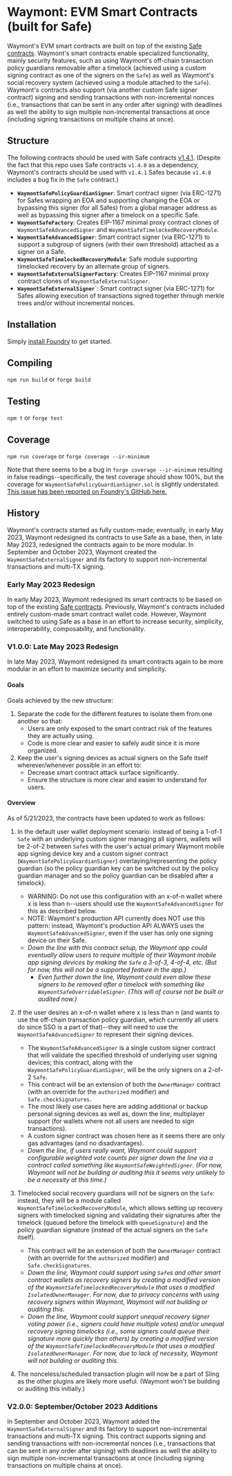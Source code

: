 # Waymont: EVM Smart Contracts (built for Safe)

Waymont's EVM smart contracts are built on top of the existing [Safe contracts](https://github.com/safe-global/safe-contracts). Waymont's smart contracts enable specialized functionality, mainly security features, such as using Waymont's off-chain transaction policy guardians removable after a timelock (achieved using a custom signing contract as one of the signers on the `Safe`) as well as Waymont's social recovery system (achieved using a module attached to the `Safe`). Waymont's contracts also support (via another custom Safe signer contract) signing and sending transactions with non-incremental nonces (i.e., transactions that can be sent in any order after signing) with deadlines as well the ability to sign multiple non-incremental transactions at once (including signing transactions on multiple chains at once).

## Structure

The following contracts should be used with Safe contracts [v1.4.1](https://github.com/safe-global/safe-contracts/tree/v1.4.1). (Despite the fact that this repo uses Safe contracts `v1.4.0` as a dependency, Waymont's contracts should be used with `v1.4.1` Safes because `v1.4.0` includes a bug fix in the `Safe` contract.)

- **`WaymontSafePolicyGuardianSigner`**: Smart contract signer (via ERC-1271) for Safes wrapping an EOA and supporting changing the EOA or bypassing this signer (for all Safes) from a global manager address as well as bypassing this signer after a timelock on a specific Safe.
- **`WaymontSafeFactory`**: Creates EIP-1167 minimal proxy contract clones of `WaymontSafeAdvancedSigner` and `WaymontSafeTimelockedRecoveryModule`.
- **`WaymontSafeAdvancedSigner`**: Smart contract signer (via ERC-1271) to support a subgroup of signers (with their own threshold) attached as a signer on a Safe.
- **`WaymontSafeTimelockedRecoveryModule`**: Safe module supporting timelocked recovery by an alternate group of signers.
- **`WaymontSafeExternalSignerFactory`**: Creates EIP-1167 minimal proxy contract clones of `WaymontSafeExternalSigner`.
- **`WaymontSafeExternalSigner`**`: Smart contract signer (via ERC-1271) for Safes allowing execution of transactions signed together through merkle trees and/or without incremental nonces.

## Installation

Simply [install Foundry](https://book.getfoundry.sh/getting-started/installation) to get started.

## Compiling

`npm run build` or `forge build`

## Testing

`npm t` or `forge test`

## Coverage

`npm run coverage` or `forge coverage --ir-minimum`

Note that there seems to be a bug in `forge coverage --ir-minimum` resulting in false readings--specifically, the test coverage should show 100%, but the coverage for `WaymontSafePolicyGuardianSigner.sol` is slightly understated. [This issue has been reported on Foundry's GitHub here.](https://github.com/foundry-rs/foundry/issues/6156)

## History

Waymont's contracts started as fully custom-made; eventually, in early May 2023, Waymont redesigned its contracts to use Safe as a base, then, in late May 2023, redesigned the contracts again to be more modular. In September and October 2023, Waymont created the `WaymontSafeExternalSigner` and its factory to support non-incremental transactions and multi-TX signing.

### Early May 2023 Redesign

In early May 2023, Waymont redesigned its smart contracts to be based on top of the existing [Safe contracts](https://github.com/safe-global/safe-contracts). Previously, Waymont's contracts included entirely custom-made smart contract wallet code. However, Waymont switched to using Safe as a base in an effort to increase security, simplicity, interoperability, composability, and functionality.

### V1.0.0: Late May 2023 Redesign

In late May 2023, Waymont redesigned its smart contracts again to be more modular in an effort to maximize security and simplicity.

#### Goals

Goals achieved by the new structure:

1. Separate the code for the different features to isolate them from one another so that:
    - Users are only exposed to the smart contract risk of the features they are actually using.
    - Code is more clear and easier to safely audit since it is more organized.
2. Keep the user's signing devices as actual signers on the Safe itself wherever/whenever possible in an effort to:
    - Decrease smart contract attack surface significantly.
    - Ensure the structure is more clear and easier to understand for users.

#### Overview

As of 5/21/2023, the contracts have been updated to work as follows:

1. In the default user wallet deployment scenario: instead of being a 1-of-1 `Safe` with an underlying custom signer managing all signers, wallets will be 2-of-2 between `Safe`s with the user's actual primary Waymont mobile app signing device key and a custom signer contract (`WaymontSafePolicyGuardianSigner`) overlaying/representing the policy guardian (so the policy guardian key can be switched out by the policy guardian manager and so the policy guardian can be disabled after a timelock).
    - WARNING: Do not use this configuration with an x-of-n wallet where x is less than n--users should use the `WaymontSafeAdvancedSigner` for this as described below.
    - NOTE: Waymont's production API currently does NOT use this pattern: instead, Waymont's production API ALWAYS uses the `WaymontSafeAdvancedSigner`, even if the user has only one signing device on their Safe.
    - *Down the line with this contract setup, the Waymont app could eventually allow users to require multiple of their Waymont mobile app signing devices by making the `Safe` a 3-of-3, 4-of-4, etc. (But for now, this will not be a supported feature in the app.)*
        - *Even further down the line, Waymont could even allow these signers to be removed after a timelock with something like `WaymontSafeOverridableSigner`. (This will of course not be built or audited now.)*

2. If the user desires an x-of-n wallet where x is less than n (and wants to use the off-chain transaction policy guardian, which currently all users do since SSO is a part of that)--they will need to use the `WaymontSafeAdvancedSigner` to represent their signing devices.
    - The `WaymontSafeAdvancedSigner` is a single custom signer contract that will validate the specified threshold of underlying user signing devices; this contract, along with the `WaymontSafePolicyGuardianSigner`, will be the only signers on a 2-of-2 `Safe`.
    - This contract will be an extension of both the `OwnerManager` contract (with an override for the `authorized` modifier) and `Safe.checkSignatures`.
    - The most likely use cases here are adding additional or backup personal signing devices as well as, down the line, multiplayer support (for wallets where not all users are needed to sign transactions).
    - A custom signer contract was chosen here as it seems there are only gas advantages (and no disadvantages).
    - *Down the line, if users really want, Waymont could support configurable weighted vote counts per signer down the line via a contract called something like `WaymontSafeWeightedSigner`. (For now, Waymont will not be building or auditing this it seems very unlikely to be a necessity at this time.)*

3. Timelocked social recovery guardians will not be signers on the `Safe`: instead, they will be a module called `WaymontSafeTimelockedRecoveryModule`, which allows setting up recovery signers with timelocked signing and validating their signatures after the timelock (queued before the timelock with `queueSignature`) and the policy guardian signature (instead of the actual signers on the `Safe` itself).
    - This contract will be an extension of both the `OwnerManager` contract (with an override for the `authorized` modifier) and `Safe.checkSignatures`.
    - *Down the line, Waymont could support using `Safe`s and other smart contract wallets as recovery signers by creating a modified version of the `WaymontSafeTimelockedRecoveryModule` that uses a modified `IsolatedOwnerManager`. For now, due to privacy concerns with using recovery signers within Waymont, Waymont will not building or auditing this.*
    - *Down the line, Waymont could support unequal recovery signer voting power (i.e., signers could have multiple votes) and/or unequal recovery signing timelocks (i.e., some signers could queue their signature more quickly than others) by creating a modified version of the `WaymontSafeTimelockedRecoveryModule` that uses a modified `IsolatedOwnerManager`. For now, due to lack of necessity, Waymont will not building or auditing this.*

4. The nonceless/scheduled transaction plugin will now be a part of Sling as the other plugins are likely more useful. (Waymont won't be building or auditing this initially.)

### V2.0.0: September/October 2023 Additions

In September and October 2023, Waymont added the `WaymontSafeExternalSigner` and its factory to support non-incremental transactions and multi-TX signing. This contract supports signing and sending transactions with non-incremental nonces (i.e., transactions that can be sent in any order after signing) with deadlines as well the ability to sign multiple non-incremental transactions at once (including signing transactions on multiple chains at once).
